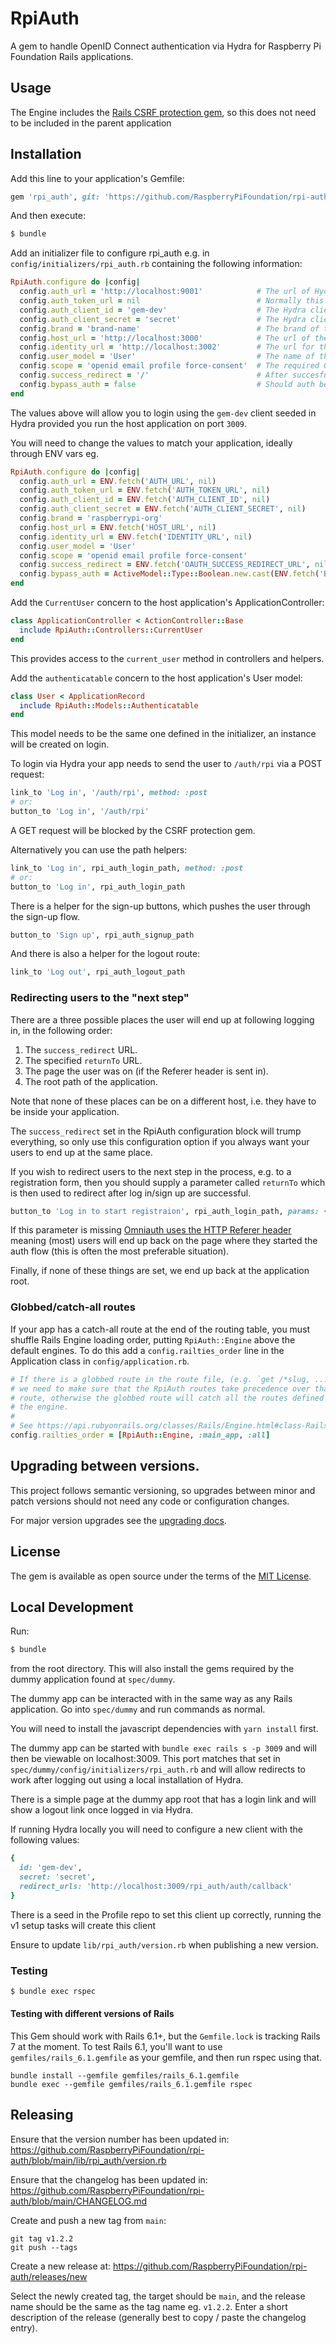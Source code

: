 # RpiAuth

A gem to handle OpenID Connect authentication via Hydra for Raspberry Pi Foundation Rails applications.

## Usage

The Engine includes the [Rails CSRF protection gem](https://github.com/cookpad/omniauth-rails_csrf_protection), so this does not need to be included in the parent application

## Installation

Add this line to your application's Gemfile:

```ruby
gem 'rpi_auth', git: 'https://github.com/RaspberryPiFoundation/rpi-auth.git', tag: 'v2.0.0'
```

And then execute:

```bash
$ bundle
```

Add an initializer file to configure rpi_auth e.g. in `config/initializers/rpi_auth.rb` containing the following information:

```ruby
RpiAuth.configure do |config|
  config.auth_url = 'http://localhost:9001'            # The url of Hydra being used
  config.auth_token_url = nil                          # Normally this would be unset, defaulting to AUTH_URL above. When running locally under Docker, set to http://host.docker.internal:9001
  config.auth_client_id = 'gem-dev'                    # The Hydra client ID
  config.auth_client_secret = 'secret'                 # The Hydra client secret
  config.brand = 'brand-name'                          # The brand of the application (see allowed brands in Profile application: app/middleware/brand.js)
  config.host_url = 'http://localhost:3000'            # The url of the host site used (needed for redirects)
  config.identity_url = 'http://localhost:3002'        # The url for the profile instance being used for auth
  config.user_model = 'User'                           # The name of the user model in the host app being used, use the name as a string, not the model itself
  config.scope = 'openid email profile force-consent'  # The required OIDC scopes
  config.success_redirect = '/'                        # After succesful login the route the user should be redirected to; this will override redirecting the user back to where they were when they started the log in / sign up flow (via `omniauth.origin`), so should be used rarely / with caution
  config.bypass_auth = false                           # Should auth be bypassed and a default user logged in
end
```

The values above will allow you to login using the `gem-dev` client seeded in Hydra provided you run the host application on port `3009`.

You will need to change the values to match your application, ideally through ENV vars eg.

```ruby
RpiAuth.configure do |config|
  config.auth_url = ENV.fetch('AUTH_URL', nil)
  config.auth_token_url = ENV.fetch('AUTH_TOKEN_URL', nil)
  config.auth_client_id = ENV.fetch('AUTH_CLIENT_ID', nil)
  config.auth_client_secret = ENV.fetch('AUTH_CLIENT_SECRET', nil)
  config.brand = 'raspberrypi-org'
  config.host_url = ENV.fetch('HOST_URL', nil)
  config.identity_url = ENV.fetch('IDENTITY_URL', nil)
  config.user_model = 'User'
  config.scope = 'openid email profile force-consent'
  config.success_redirect = ENV.fetch('OAUTH_SUCCESS_REDIRECT_URL', nil)
  config.bypass_auth = ActiveModel::Type::Boolean.new.cast(ENV.fetch('BYPASS_OAUTH', false))
end
```

Add the `CurrentUser` concern to the host application's ApplicationController:

```ruby
class ApplicationController < ActionController::Base
  include RpiAuth::Controllers::CurrentUser
end
```

This provides access to the `current_user` method in controllers and helpers.

Add the `authenticatable` concern to the host application's User model:

```ruby
class User < ApplicationRecord
  include RpiAuth::Models::Authenticatable
end
```

This model needs to be the same one defined in the initializer, an instance will be created on login.

To login via Hydra your app needs to send the user to `/auth/rpi` via a POST request:

```ruby
link_to 'Log in', '/auth/rpi', method: :post
# or:
button_to 'Log in', '/auth/rpi'
```

A GET request will be blocked by the CSRF protection gem.

Alternatively you can use the path helpers:

```ruby
link_to 'Log in', rpi_auth_login_path, method: :post
# or:
button_to 'Log in', rpi_auth_login_path
```

There is a helper for the sign-up buttons, which pushes the user through the sign-up flow.

```ruby
button_to 'Sign up', rpi_auth_signup_path
```

And there is also a helper for the logout route:

```ruby
link_to 'Log out', rpi_auth_logout_path
```

### Redirecting users to the "next step"

There are a three possible places the user will end up at following logging in,
in the following order:

1. The `success_redirect` URL.
2. The specified `returnTo` URL.
3. The page the user was on (if the Referer header is sent in).
4. The root path of the application.

Note that none of these places can be on a different host, i.e. they have to be
inside your application.

The `success_redirect` set in the RpiAuth configuration block will trump
everything, so only use this configuration option if you always want your users
to end up at the same place.

If you wish to redirect users to the next step in the process, e.g. to a
registration form, then you should supply a parameter called `returnTo` which
is then used to redirect after log in/sign up are successful.

```ruby
button_to 'Log in to start registraion', rpi_auth_login_path, params: { returnTo: '/registration_form' }
```

If this parameter is missing [Omniauth uses the HTTP Referer
header](https://github.com/omniauth/omniauth/blob/d2fd0fc80b0342046484b99102fa00ec5b5392ff/lib/omniauth/strategy.rb#L252-L256)
meaning (most) users will end up back on the page where they started the auth flow (this is often the most preferable situation).

Finally, if none of these things are set, we end up back at the application root.

### Globbed/catch-all routes

If your app has a catch-all route at the end of the routing table, you must
shuffle Rails Engine loading order, putting `RpiAuth::Engine` above the default
engines.  To do this add a `config.railties_order` line in the Application
class in `config/application.rb`.

```ruby
# If there is a globbed route in the route file, (e.g. `get /*slug, ...`)
# we need to make sure that the RpiAuth routes take precedence over that
# route, otherwise the globbed route will catch all the routes defined in
# the engine.
#
# See https://api.rubyonrails.org/classes/Rails/Engine.html#class-Rails::Engine-label-Loading+priority
config.railties_order = [RpiAuth::Engine, :main_app, :all]
```

## Upgrading between versions.

This project follows semantic versioning, so upgrades between minor and patch
versions should not need any code or configuration changes.

For major version upgrades see the [upgrading docs](UPGRADING.md).

## License

The gem is available as open source under the terms of the [MIT License](https://opensource.org/licenses/MIT).

## Local Development

Run:

```bash
$ bundle
```

from the root directory. This will also install the gems required by the dummy application found at `spec/dummy`.

The dummy app can be interacted with in the same way as any Rails application. Go into `spec/dummy` and run commands as normal.

You will need to install the javascript dependencies with `yarn install` first.

The dummy app can be started with `bundle exec rails s -p 3009` and will then be viewable on localhost:3009.
This port matches that set in `spec/dummy/config/initializers/rpi_auth.rb` and will allow redirects to work after logging out using a local installation of Hydra.

There is a simple page at the dummy app root that has a login link and will show a logout link once logged in via Hydra.

If running Hydra locally you will need to configure a new client with the following values:

```ruby
{
  id: 'gem-dev',
  secret: 'secret',
  redirect_urls: 'http://localhost:3009/rpi_auth/auth/callback'
}
```

There is a seed in the Profile repo to set this client up correctly, running the v1 setup tasks will create this client

Ensure to update `lib/rpi_auth/version.rb` when publishing a new version.

### Testing

```bash
$ bundle exec rspec
```

#### Testing with different versions of Rails

This Gem should work with Rails 6.1+, but the `Gemfile.lock` is tracking Rails 7 at the moment. To test Rails 6.1, you'll want to use `gemfiles/rails_6.1.gemfile` as your gemfile, and then run rspec using that.

```
bundle install --gemfile gemfiles/rails_6.1.gemfile
bundle exec --gemfile gemfiles/rails_6.1.gemfile rspec
```

## Releasing

Ensure that the version number has been updated in: https://github.com/RaspberryPiFoundation/rpi-auth/blob/main/lib/rpi_auth/version.rb

Ensure that the changelog has been updated in: https://github.com/RaspberryPiFoundation/rpi-auth/blob/main/CHANGELOG.md

Create and push a new tag from `main`:

```
git tag v1.2.2
git push --tags
```

Create a new release at: https://github.com/RaspberryPiFoundation/rpi-auth/releases/new

Select the newly created tag, the target should be `main`, and the release name should be the same as the tag name eg. `v1.2.2`. Enter a short description of the release (generally best to copy / paste the changelog entry).
